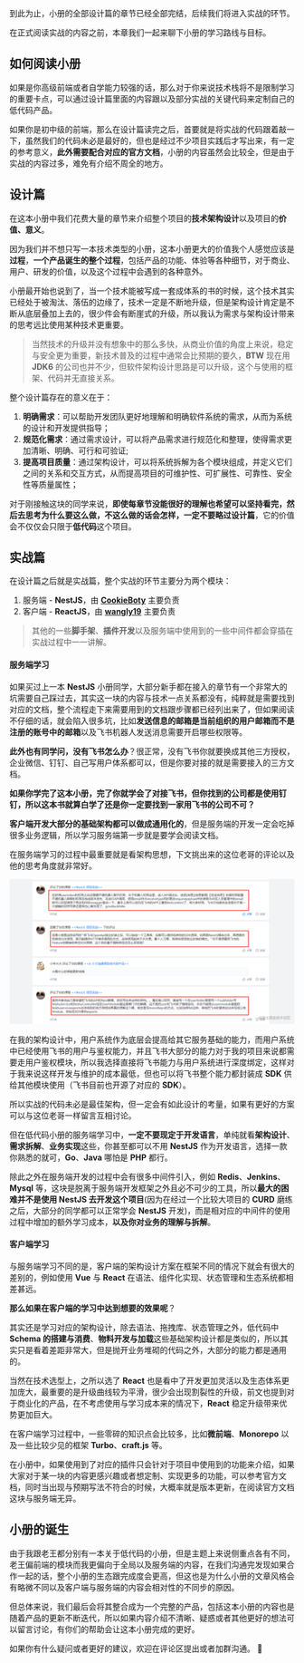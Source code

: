 到此为止，小册的全部设计篇的章节已经全部完结，后续我们将进入实战的环节。

在正式阅读实战的内容之前，本章我们一起来聊下小册的学习路线与目标。

## 如何阅读小册

如果是你高级前端或者自学能力较强的话，那么对于你来说技术栈将不是限制学习的重要卡点，可以通过设计篇里面的内容跟以及部分实战的关键代码来定制自己的低代码产品。

如果你是初中级的前端，那么在设计篇读完之后，首要就是将实战的代码跟着敲一下，虽然我们的代码未必是最好的，但也是经过不少项目实践后才写出来，有一定的参考意义，**此外需要配合对应的官方文档**，小册的内容虽然会比较全，但是由于实战的内容过多，难免有介绍不周全的地方。

## 设计篇

在这本小册中我们花费大量的章节来介绍整个项目的**技术架构设计**以及项目的**价值、意义**。

因为我们并不想只写一本技术类型的小册，这本小册更大的价值我个人感觉应该是**过程**，**一个产品诞生的整个过程**，包括产品的功能、体验等各种细节，对于商业、用户、研发的价值，以及这个过程中会遇到的各种意外。

小册最开始也说到了，当一个技术能被写成一套成体系的书的时候，这个技术其实已经处于被淘汰、落伍的边缘了，技术一定是不断地升级，但是架构设计肯定是不断从底层叠加上去的，很少件会有断崖式的升级，所以我认为需求与架构设计带来的思考远比使用某种技术更重要。

> 当然技术的升级并没有想象中的那么多快，从商业价值的角度上来说，稳定与安全更为重要，新技术普及的过程中通常会比预期的要久，**BTW** 现在用 **JDK6** 的公司也并不少，但软件架构设计思路是可以升级，这个与使用的框架、代码并无直接关系。

整个设计篇存在的意义在于：

1.  **明确需求**：可以帮助开发团队更好地理解和明确软件系统的需求，从而为系统的设计和开发提供指导；
2.  **规范化需求**：通过需求设计，可以将产品需求进行规范化和整理，使得需求更加清晰、明确、可行和可验证;
3.  **提高项目质量**：通过架构设计，可以将系统拆解为各个模块组成，并定义它们之间的关系和交互方式，从而提高项目的可维护性、可扩展性、可靠性、安全性等质量属性；

对于刚接触这块的同学来说，**即使每章节没能很好的理解也希望可以坚持看完，然后去思考为什么要这么做，不这么做的话会怎样，一定不要略过设计篇**，它的价值会不仅仅会只限于**低代码**这个项目。

## 实战篇

在设计篇之后就是实战篇，整个实战的环节主要分为两个模块：

1.  服务端 - **NestJS**，由 **[CookieBoty](https://juejin.cn/user/2717648473821736 "https://juejin.cn/user/2717648473821736")** 主要负责
2.  客户端 - **ReactJS**，由 **[wangly19](https://juejin.cn/user/4248168660735310 "https://juejin.cn/user/4248168660735310")** 主要负责

> 其他的一些**脚手架**、**插件开发**以及服务端中使用到的一些中间件都会穿插在实战过程中一一讲解。

#### 服务端学习

如果买过上一本 **NestJS** 小册同学，大部分新手都在接入的章节有一个非常大的坑需要自己踩过去，其实这一块的内容与技术一点关系都没有，纯粹就是需要找到对应的文档，整个流程走下来需要用到的文档跟步骤都已经列出来了，但如果阅读不仔细的话，就会陷入很多坑，比如**发送信息的邮箱是当前组织的用户邮箱而不是注册的账号中的邮箱**以及飞书机器人发送消息需要开启哪些权限等。

**此外也有同学问，没有飞书怎么办**？很正常，没有飞书你就要换成其他三方授权，企业微信、钉钉、自己写用户体系都可以，但是你要对接的就是需要接入的三方文档。

**如果你学完了这本小册，完了你就学会了对接飞书，但你找到的公司都是使用钉钉，所以这本书就算白学了还是你一定要找到一家用飞书的公司不可？**

**客户端开发大部分的基础架构都可以做成通用化的**，但是服务端的开发一定会吃掉很多业务逻辑，所以学习服务端第一步就是要学会阅读文档。

在服务端学习的过程中最重要就是看架构思想，下文挑出来的这位老哥的评论以及他的思考角度就非常好。

![image.png](./images/fb66829ced304650accad85c330036f5~tplv-k3u1fbpfcp-watermark.image.png)

在我的架构设计中，用户系统作为底层会提高给其它服务基础的能力，而用户系统中已经使用飞书的用户与鉴权能力，并且飞书大部分的能力对于我的项目来说都需要走用户鉴权模块，所以我选择直接将飞书能力与用户系统进行深度绑定，这样对于我来说这样开发与维护的成本最低，但也可以将飞书整个能力都封装成 **SDK** 供给其他模块使用（飞书目前也开源了对应的 **SDK**）。

所以实战的代码未必是最佳架构，但一定会有如此设计的考量，如果有更好的方案可以与这位老哥一样留言互相讨论。

但在低代码小册的服务端学习中，**一定不要现定于开发语言**，单纯就看**架构设计**、**需求拆解**、**业务实现**这些，你甚至都可以不用 **NestJS** 作为开发语言，选择一款你熟悉的就可，**Go**、**Java** 哪怕是 **PHP** 都行。

除此之外在服务端开发的过程中会有很多中间件引入，例如 **Redis**、**Jenkins**、**Mysql** 等，这块是脱离于服务端开发框架之外且必不可少的工具，所以**最大的困难并不是使用 NestJS 去开发这个项目**(因为在经过一个比较大项目的 **CURD** 磨练之后，大部分的同学都可以正常学会 **NestJS** 开发)，而是相对应的中间件的使用过程中增加的额外学习成本，**以及你对业务的理解与拆解**。

#### 客户端学习

与服务端学习不同的是，客户端的架构设计方案在框架不同的情况下就会有很大的差别的，例如使用 **Vue** 与 **React** 在语法、组件化实现、状态管理和生态系统都相差甚远。

**那么如果在客户端的学习中达到想要的效果呢**？

其实还是学习对应的架构设计，除去语法、拖拽库、状态管理之外，低代码中 **Schema 的搭建与消费**、**物料开发与加载**这些基础架构设计都是类似的，所以其实只是看着差距非常大，但是抛开业务堆砌的代码之外，大部分的能力都是通用的。

当然在技术选型上，之所以选了 **React** 也是看中了开发更加灵活以及生态体系更加庞大，最重要的是升级曲线较为平滑，很少会出现割裂性的升级，前文也提到对于商业化的产品，在不考虑使用与学习成本来的情况下，**React** 稳定升级带来优势更加巨大。

在客户端学习过程中，一些零碎的知识点会比较多，比如**微前端**、**Monorepo** 以及一些比较少见的框架 **Turbo**、**craft.js** 等。

在小册中，如果使用到了对应的插件只会针对于项目中使用到的功能来介绍，如果大家对于某一块的内容更感兴趣或者想定制、实现更多的功能，可以参考官方文档，同时当出现与预期写法不符合的时候，大概率就是版本更新，在阅读官方文档这块与服务端无异。

## 小册的诞生

由于我跟老王都分别有一本关于低代码的小册，但是主题上来说侧重点各有不同，老王偏前端的模块而我更偏向于全局以及服务端的内容，在我们沟通完发现如果合作一起的话，整个小册的生态跟完成度会更高，但这也是为什么小册的文章风格会有略微不同以及客户端与服务端的内容会相对性的不同步的原因。

但总体来说，我们最后会将其整合成为一个完整的产品，包括这本小册的内容也是随着产品的更新不断迭代，所以如果内容介绍不清晰、疑惑或者其他更好的想法可以留言讨论，有你们的帮助会让这本小册完成的更好。

如果你有什么疑问或者更好的建议，欢迎在评论区提出或者加群沟通。 👏
